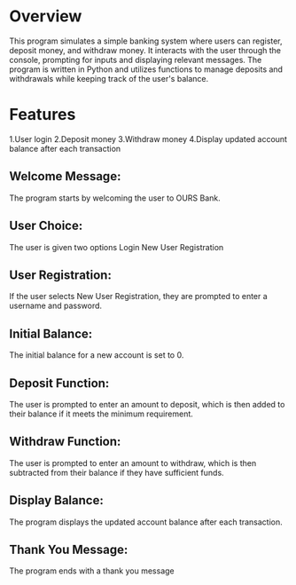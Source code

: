 # Overview
This program simulates a simple banking system where users can register, deposit money, and withdraw money. It interacts with the user through the console, prompting for inputs and displaying relevant messages. The program is written in Python and utilizes functions to manage deposits and withdrawals while keeping track of the user's balance.
# Features
1.User login
2.Deposit money
3.Withdraw money
4.Display updated account balance after each transaction
## Welcome Message: 
 The program starts by welcoming the user to OURS Bank.
## User Choice: 
The user is given two options
Login
New User Registration
## User Registration:
If the user selects New User Registration, they are prompted to enter a username and password.
## Initial Balance:  
The initial balance for a new account is set to 0.
## Deposit Function: 
The user is prompted to enter an amount to deposit, which is then added to their balance if it meets the minimum requirement.

## Withdraw Function: 
The user is prompted to enter an amount to withdraw, which is then subtracted from their balance if they have sufficient funds.
## Display Balance:
The program displays the updated account balance after each transaction.
## Thank You Message:
The program ends with a thank you message



